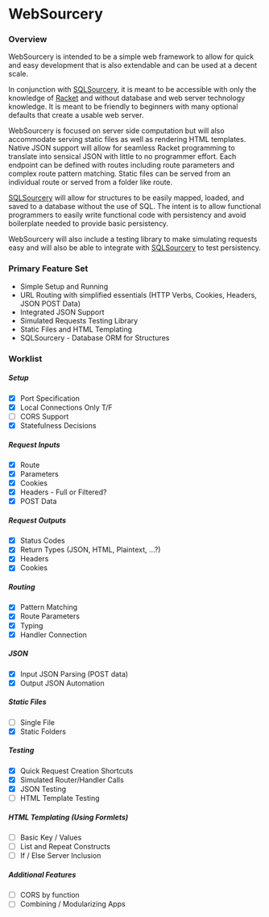 # WebSourcery

### Overview

WebSourcery is intended to be a simple web framework to allow for quick and easy development that is also extendable and can be used at a decent scale.

In conjunction with [SQLSourcery](https://github.com/adjkant/sql-sourcery), it is meant to be accessible with only the knowledge of [Racket](http://racket-lang.org/) and without database and web server technology knowledge. It is meant to be friendly to beginners with many optional defaults that create a usable web server.

WebSourcery is focused on server side computation but will also accommodate serving static files as well as rendering HTML templates. Native JSON support will allow for seamless Racket programming to translate into sensical JSON with little to no programmer effort. Each endpoint can be defined with routes including route parameters and complex route pattern matching. Static files can be served from an individual route or served from a folder like route.

[SQLSourcery](https://github.com/adjkant/sql-sourcery) will allow for structures to be easily mapped, loaded, and saved to a database without the use of SQL. The intent is to allow functional programmers to easily write functional code with persistency and avoid boilerplate needed to provide basic persistency.

WebSourcery will also include a testing library to make simulating requests easy and will also be able to integrate with [SQLSourcery](https://github.com/adjkant/sql-sourcery) to test persistency.


### Primary Feature Set

* Simple Setup and Running
* URL Routing with simplified essentials (HTTP Verbs, Cookies, Headers, JSON POST Data)
* Integrated JSON Support
* Simulated Requests Testing Library
* Static Files and HTML Templating
* SQLSourcery - Database ORM for Structures


### Worklist

##### Setup
- [x] Port Specification
- [x] Local Connections Only T/F
- [ ] CORS Support
- [x] Statefulness Decisions

##### Request Inputs
- [x] Route
- [x] Parameters
- [x] Cookies
- [x] Headers - Full or Filtered?
- [x] POST Data

##### Request Outputs
- [x] Status Codes
- [x] Return Types (JSON, HTML, Plaintext, ...?)
- [x] Headers
- [x] Cookies

##### Routing
- [x] Pattern Matching
- [x] Route Parameters
- [x] Typing
- [x] Handler Connection

##### JSON
- [x] Input JSON Parsing (POST data)
- [x] Output JSON Automation

##### Static Files
- [ ] Single File
- [x] Static Folders

##### Testing
- [x] Quick Request Creation Shortcuts
- [x] Simulated Router/Handler Calls
- [x] JSON Testing
- [ ] HTML Template Testing

##### HTML Templating (Using Formlets)
- [ ] Basic Key / Values
- [ ] List and Repeat Constructs
- [ ] If / Else Server Inclusion

##### Additional Features
- [ ] CORS by function
- [ ] Combining / Modularizing Apps  

